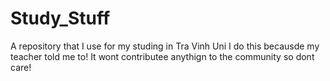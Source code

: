 # Study_Stuff
A repository that I use for my studing in Tra Vinh Uni
I do this becausde my teacher told me to! It wont contributee anythign to the community so dont care!
